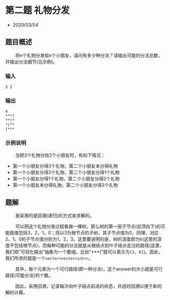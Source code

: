 # 第二题 礼物分发 

- 2020/03/04

## 题目概述

&#160; &#160; &#160; &#160; 将n个礼物分发给k个小朋友，请问有多少种分法？请输出可能的分法总数，并输出分法细节(见示例)。

### 输入

```input
3 2
```

### 输出

```output
4
***|
**|*
*|**
|***
```

### 示例说明

&#160; &#160; &#160; &#160; 当把3个礼物分给2个小朋友时，有如下情况：

- 第一个小朋友分得3个礼物，第二个小朋友未分得礼物
- 第一个小朋友分得2个礼物，第二个小朋友分得1个礼物
- 第一个小朋友分得1个礼物，第二个小朋友分得2个礼物
- 第一个小朋友未分得礼物，第二个小朋友分得3个礼物

## 题解

&#160; &#160; &#160; &#160; 我采用的是回溯(递归)的方式来求解的。

&#160; &#160; &#160; &#160; 可以把这个礼物分发过程看做一棵树，那么树的第一层子节点(自顶向下)的可能取值包括3，2，1，0；而以3为根节点的子树，其子节点值为0，同理，对应2，1，0的子节点值分别为1，2，3。这里要说明的是，树的深度即为k(这里的深度不包括根节点)，而每种可能的分法就是从根结点到叶子结点走过的路径(这里，我们把“可视化输出”抽象为一个数组，比如“***|”就可以表示为`[3, 0]`)。因此，我们所求的就是一个`vector<vector<int>>`。

&#160; &#160; &#160; &#160; 其中，每个元素为一个可行路径(即一种分法)，这个answer的大小就是可行路径(可能分法)的个数。

&#160; &#160; &#160; &#160; 因此，采用回溯，记录每次向叶子结点前进的状态，并适时回溯以便于新的解的计算。
